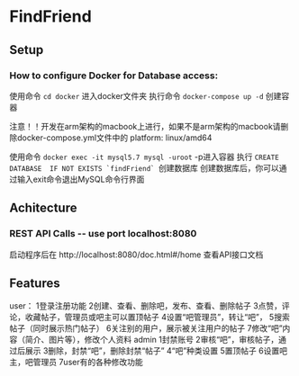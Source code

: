 # FindFriend


## Setup 

### How to configure Docker for Database access:
使用命令 `cd docker`		进入docker文件夹
执行命令 `docker-compose up -d`	创建容器

注意！！开发在arm架构的macbook上进行，如果不是arm架构的macbook请删除docker-compose.yml文件中的 platform: linux/amd64

使用命令 `docker exec -it mysql5.7 mysql -uroot` -p进入容器
执行 ```CREATE DATABASE  IF NOT EXISTS `findFriend` ```创建数据库
创建数据库后，你可以通过输入exit命令退出MySQL命令行界面

## Achitecture

### REST API Calls -- use port localhost:8080
启动程序后在  http://localhost:8080/doc.html#/home  查看API接口文档
## Features 
user：
1登录注册功能
2创建、查看、删除吧，发布、查看、删除帖子
3点赞，评论，收藏帖子，管理员或吧主可以置顶帖子
4设置“吧管理员”，转让“吧”，
5搜索帖子（同时展示热门帖子）
6关注别的用户，展示被关注用户的帖子
7修改“吧”内容（简介、图片等），修改个人资料
admin
1封禁账号
2审核“吧”，审核帖子，通过后展示
3删除，封禁“吧”，删除封禁“帖子”
4“吧”种类设置
5置顶帖子
6设置吧主，吧管理员
7user有的各种修改功能
